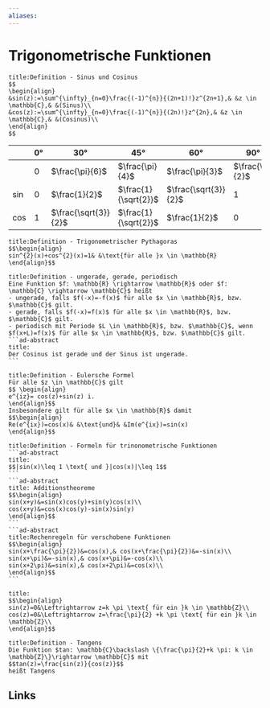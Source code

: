 ```yaml
---
aliases: 
---
```

# Trigonometrische Funktionen 
```ad-abstract
title:Definition - Sinus und Cosinus
$$
\begin{align}
&sin(z):=\sum^{\infty}_{n=0}\frac{(-1)^{n}}{(2n+1)!}z^{2n+1},& &z \in \mathbb{C},& &(Sinus)\\
&cos(z):=\sum^{\infty}_{n=0}\frac{(-1)^{n}}{(2n)!}z^{2n},& &z \in \mathbb{C},& &(Cosinus)\\
\end{align}
$$
```
|     | $0°$ | $30°$                | $45°$                | $60°$                | $90°$           | $135°$                | $180°$ | $225°$                | $270°$           | $315°$                      |
| --- | ---- | -------------------- | -------------------- | -------------------- | --------------- | --------------------- | ------ | --------------------- | ---------------- | --------------------- |
|     | $0$  | $\frac{\pi}{6}$      | $\frac{\pi}{4}$      | $\frac{\pi}{3}$      | $\frac{\pi}{2}$ | $\frac{3}{4}\pi$      | $\pi$  | $\frac{5}{4}\pi$      | $\frac{3}{2}\pi$ | $\frac{7}{4}\pi$      |
| sin | $0$  | $\frac{1}{2}$        | $\frac{1}{\sqrt{2}}$ | $\frac{\sqrt{3}}{2}$ | $1$             | $\frac{1}{\sqrt{2}}$  | $0$    | $-\frac{1}{\sqrt{2}}$ | $-1$             | $-\frac{1}{\sqrt{2}}$ |
| cos | $1$  | $\frac{\sqrt{3}}{2}$ | $\frac{1}{\sqrt{2}}$ | $\frac{1}{2}$        | $0$             | $-\frac{1}{\sqrt{2}}$ | $-1$   | $-\frac{1}{\sqrt{2}}$ | $0$              | $\frac{1}{\sqrt{2}}$  |

```ad-abstract
title:Definition - Trigonometrischer Pythagoras
$$\begin{align}
sin^{2}(x)+cos^{2}(x)=1& &\text{für alle }x \in \mathbb{R}
\end{align}$$
```
````ad-abstract
title:Definition - ungerade, gerade, periodisch
Eine Funktion $f: \mathbb{R} \rightarrow \mathbb{R}$ oder $f: \mathbb{C} \rightarrow \mathbb{C}$ heißt
- ungerade, falls $f(-x)=-f(x)$ für alle $x \in \mathbb{R}$, bzw. $\mathbb{C}$ gilt.
- gerade, falls $f(-x)=f(x)$ für alle $x \in \mathbb{R}$, bzw. $\mathbb{C}$ gilt.
- periodisch mit Periode $L \in \mathbb{R}$, bzw. $\mathbb{C}$, wenn $f(x+L)=f(x)$ für alle $x \in \mathbb{R}$, bzw. $\mathbb{C}$ gilt.
```ad-abstract
title:
Der Cosinus ist gerade und der Sinus ist ungerade.
```
````
```ad-abstract
title:Definition - Eulersche Formel
Für alle $z \in \mathbb{C}$ gilt
$$ \begin{align}
e^{iz}= cos(z)+sin(z) i.
\end{align}$$
Insbesondere gilt für alle $x \in \mathbb{R}$ damit
$$\begin{align}
Re(e^{ix})=cos(x)& &\text{und}& &Im(e^{ix})=sin(x)
\end{align}$$
```
````ad-abstract
title:Definition - Formeln für trinonometrische Funktionen
```ad-abstract
title:
$$|sin(x)\leq 1 \text{ und }|cos(x)|\leq 1$$
```
```ad-abstract
title: Additionstheoreme
$$\begin{align}
sin(x+y)&=sin(x)cos(y)+sin(y)cos(x)\\
cos(x+y)&=cos(x)cos(y)-sin(x)sin(y)
\end{align}$$
```
```ad-abstract
title:Rechenregeln für verschobene Funktionen
$$\begin{align}
sin(x+\frac{\pi}{2})&=cos(x),& cos(x+\frac{\pi}{2})&=-sin(x)\\
sin(x+\pi)&=-sin(x),& cos(x+\pi)&=-cos(x)\\
sin(x+2\pi)&=sin(x),& cos(x+2\pi)&=cos(x)\\
\end{align}$$
```
````
```ad-abstract
title:
$$\begin{align}
sin(z)=0&\Leftrightarrow z=k \pi \text{ für ein }k \in \mathbb{Z}\\
cos(z)=0&\Leftrightarrow z=\frac{\pi}{2} +k \pi \text{ für ein }k \in \mathbb{Z}\\
\end{align}$$
```
```ad-abstract
title:Definition - Tangens
Die Funktion $tan: \mathbb{C}\backslash \{\frac{\pi}{2}+k \pi: k \in \mathbb{Z}\}\rightarrow \mathbb{C}$ mit
$$tan(z)=\frac{sin(z)}{cos(z)}$$
heißt Tangens
```

## Links